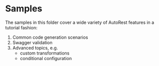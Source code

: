 # Samples

The samples in this folder cover a wide variety of AutoRest features in a tutorial fashion:
1) Common code generation scenarios
2) Swagger validation
3) Advanced topics, e.g.
    - custom transformations
    - conditional configuration